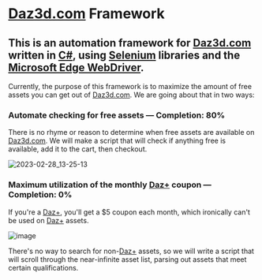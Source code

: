 # [Daz3d.com](https://www.daz3d.com/) Framework
## This is an automation framework for [Daz3d.com](https://www.daz3d.com/) written in [C#](https://en.wikipedia.org/wiki/C_Sharp_(programming_language)), using [Selenium](https://www.selenium.dev/) libraries and the [Microsoft Edge WebDriver](https://developer.microsoft.com/en-us/microsoft-edge/tools/webdriver/).

Currently, the purpose of this framework is to maximize the amount of free assets you can get out of [Daz3d.com](https://www.daz3d.com/). We are going about that in two ways:

### Automate checking for free assets — Completion: 80%

There is no rhyme or reason to determine when free assets are available on [Daz3d.com](https://www.daz3d.com/). We will make a script that will check if anything free is available, add it to the cart, then checkout.

![2023-02-28_13-25-13](https://user-images.githubusercontent.com/87336074/221983758-4324a584-fa25-4087-9a5a-8f0845ecc0bb.gif)

### Maximum utilization of the monthly [Daz+](https://www.daz3d.com/daz-plus) coupon — Completion: 0%

If you're a [Daz+](https://www.daz3d.com/daz-plus), you'll get a $5 coupon each month, which ironically can't be used on [Daz+](https://www.daz3d.com/daz-plus) assets.

![image](https://user-images.githubusercontent.com/87336074/217616951-e0534e89-9623-4c55-912c-725b82e16b02.png)

There's no way to search for non-[Daz+](https://www.daz3d.com/daz-plus) assets, so we will write a script that will scroll through the near-infinite asset list, parsing out assets that meet certain qualifications.
